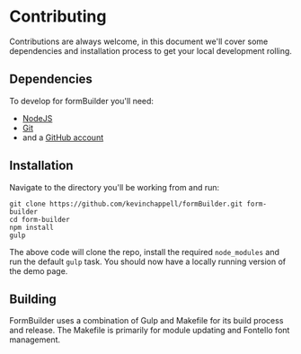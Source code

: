 # Contributing

Contributions are always welcome, in this document we'll cover some dependencies and installation process to get your local development rolling.

## Dependencies

To develop for formBuilder you'll need:

- [NodeJS](https://nodejs.org)
- [Git](https://git-scm.com/)
- and a [GitHub account](https://github.com/)

## Installation

Navigate to the directory you'll be working from and run:
```
git clone https://github.com/kevinchappell/formBuilder.git form-builder
cd form-builder
npm install
gulp
```

The above code will clone the repo, install the required `node_modules` and run the default `gulp` task. You should now have a locally running version of the demo page.

## Building

FormBuilder uses a combination of Gulp and Makefile for its build process and release. The Makefile is primarily for module updating and Fontello font management.

